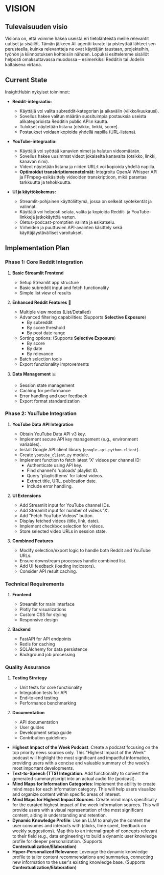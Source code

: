 # VISION

## Tulevaisuuden visio
Visiona on, että voimme hakea useista eri tietolähteistä meille relevantit uutiset ja sisällöt. Tämän jälkeen AI-agentti kuratoi ja pisteyttää lähteet sen perusteella, kuinka relevantteja ne ovat käyttäjän taustaan, projekteihin, työhön ja kiinnostuksen kohteisiin nähden. Lopuksi esittelemme sisällöt helposti omaksuttavassa muodossa – esimerkiksi Redditin tai Jodelin kaltaisena virtana.

## Current State
InsightHubin nykyiset toiminnot:

- **Reddit-integraatio:**
    - Käyttäjä voi valita subreddit-kategorian ja aikavälin (viikko/kuukausi).
    - Sovellus hakee valitun määrän suosituimpia postauksia useista alikategorioista Redditin public API:n kautta.
    - Tulokset näytetään listana (otsikko, linkki, score).
    - Postaukset voidaan kopioida yhdellä napilla (URL-listana).

- **YouTube-integraatio:**
    - Käyttäjä voi syöttää kanavien nimet ja halutun videomäärän.
    - Sovellus hakee uusimmat videot jokaiselta kanavalta (otsikko, linkki, kanavan nimi).
    - Videot näytetään listana ja niiden URL:t voi kopioida yhdellä napilla.
    - **Optimoidut transkriptiomenetelmät:** Integroitu OpenAI Whisper API ja FFmpeg-esikäsittely videoiden transkriptioon, mikä parantaa tarkkuutta ja tehokkuutta.

- **UI ja käyttökokemus:**
    - Streamlit-pohjainen käyttöliittymä, jossa on selkeät syötekentät ja valinnat.
    - Käyttäjä voi helposti selata, valita ja kopioida Reddit- ja YouTube-linkkejä jatkokäyttöä varten.
    - Oletus-podcast-promptien valinta ja esikatselu.
    - Virheiden ja puuttuvien API-avainten käsittely sekä käyttäjäystävälliset varoitukset.

## Implementation Plan

### Phase 1: Core Reddit Integration
1. **Basic Streamlit Frontend** 
   - Setup Streamlit app structure
   - Basic subreddit input and fetch functionality
   - Simple list view of results

2. **Enhanced Reddit Features** 🚀
   - Multiple view modes (List/Detailed)
   - Advanced filtering capabilities: (Supports **Selective Exposure**)
     - By subreddit
     - By score threshold
     - By post date range
   - Sorting options: (Supports **Selective Exposure**)
     - By score
     - By date
     - By relevance
   - Batch selection tools
   - Export functionality improvements

3. **Data Management** 📊
   - Session state management
   - Caching for performance
   - Error handling and user feedback
   - Export format standardization

### Phase 2: YouTube Integration
1.  **YouTube Data API Integration**
    *   Obtain YouTube Data API v3 key.
    *   Implement secure API key management (e.g., environment variables).
    *   Install Google API client library (`google-api-python-client`).
    *   Create `youtube_client.py` module.
    *   Implement function to fetch latest 'X' videos per channel ID:
        *   Authenticate using API key.
        *   Find channel's 'uploads' playlist ID.
        *   Query 'playlistItems' for latest videos.
        *   Extract title, URL, publication date.
        *   Include error handling.

2.  **UI Extensions**
    *   Add Streamlit input for YouTube channel IDs.
    *   Add Streamlit input for number of videos 'X'.
    *   Add "Fetch YouTube Videos" button.
    *   Display fetched videos (title, link, date).
    *   Implement checkbox selection for videos.
    *   Store selected video URLs in session state.

3.  **Combined Features**
    *   Modify selection/export logic to handle both Reddit and YouTube URLs.
    *   Ensure downstream processes handle combined list.
    *   Add UI feedback (loading indicators).
    *   Consider API result caching.



### Technical Requirements
1. **Frontend**
   - Streamlit for main interface
   - Plotly for visualizations
   - Custom CSS for styling
   - Responsive design

2. **Backend**
   - FastAPI for API endpoints
   - Redis for caching
   - SQLAlchemy for data persistence
   - Background job processing

### Quality Assurance
1. **Testing Strategy**
   - Unit tests for core functionality
   - Integration tests for API
   - End-to-end testing
   - Performance benchmarking

2. **Documentation**
   - API documentation
   - User guides
   - Development setup guide
   - Contribution guidelines




- **Highest Impact of the Week Podcast**: Create a podcast focusing on the top priority news sources only. This "Highest Impact of the Week" podcast will highlight the most significant and impactful information, providing users with a concise and valuable summary of the week's most important developments.
- **Text-to-Speech (TTS) Integration**: Add functionality to convert the generated summary/script into an actual audio file (podcast).
- **Mind Maps for Information Categories**: Implement the ability to create mind maps for each information category. This will help users visualize and organize content within specific areas of interest.
- **Mind Maps for Highest Impact Sources**: Create mind maps specifically for the curated highest impact of the week information sources. This will provide users with a visual representation of the most significant content, aiding in understanding and retention.
- **Dynamic Knowledge Profile**: Use an LLM to analyze the content the user consumes and interacts with (clicks, time spent, feedback on weekly suggestions). Map this to an internal graph of concepts relevant to their field (e.g., data engineering) to build a dynamic user knowledge profile for deeper personalization. (Supports **Contextualization/Elaboration**)
- **Hyper-Personalized Relevance**: Leverage the dynamic knowledge profile to tailor content recommendations and summaries, connecting new information to the user's existing knowledge base. (Supports **Contextualization/Elaboration**)
